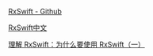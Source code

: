 [RxSwift - Github](https://github.com/ReactiveX/RxSwift)

[RxSwift中文](https://beeth0ven.github.io/RxSwift-Chinese-Documentation/)



[理解 RxSwift：为什么要使用 RxSwift（一）](https://juejin.cn/post/6844903859844808717)
